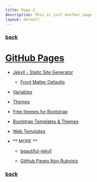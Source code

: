 ```yaml
---
title: Page 2
description: This is just another page
layout: default
---
```


### [back](./)

# [GitHub Pages](https://pages.github.com/)

- [Jekyll - Static Site Generator](
   https://www.youtube.com/watch?v=T1itpPvFWHI&list=PLLAZ4kZ9dFpOPV5C5Ay0pHaa0RJFhcmcB
  )

  - [Front Matter Defaults](
     https://youtu.be/CLCaJJ1zUHU
    )

- [Variables](
   https://jekyllrb.com/docs/variables/
  )

- [Themes](
   https://rubygems.org/search?query=jekyll-theme
  )

- [Free themes for Bootstrap](
   https://bootswatch.com/
  )

- [Bootstrap Templates & Themes](
   https://wrapbootstrap.com/
  )

- [Web Templates](
   https://themeforest.net/
  )

- ** MORE **
  - [beautiful-jekyll](
     https://deanattali.com/beautiful-jekyll/
    )

  - [GitHub Pages Non Rubyists](
     https://ehmatthes.github.io/GitHub-Pages-Non-Rubyists/
    )

### [back](./)

